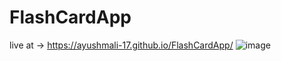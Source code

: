 # FlashCardApp
live at -> https://ayushmali-17.github.io/FlashCardApp/
![image](https://github.com/user-attachments/assets/1907d126-beb2-4b62-88fe-caf84500bd5b)
